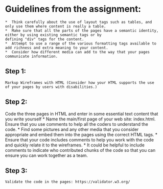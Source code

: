 

# Guidelines from the assignment:
    *  Think carefully about the use of layout tags such as tables, and only use them where content is really a table. 
    *  Make sure that all the parts of the pages have a semantic identity, either by using existing semantic tags or by 
    defining "div" tags for the content. 
    *  Attempt to use a range of the various formatting tags available to add richness and extra meaning to your content. 
    *  Consider how different media can add to the way that your pages communicate information.
    
## Step 1: 
    Markup Wireframes with HTML (Consider how your HTML supports the use of your pages by users with disabilities.)
## Step 2: 
   Code the three pages in HTML and enter in some essential text content that you write yourself
            *  Name the main/first page of your web site: index.html. Ensure that you use comments to help all the coders to 
            understand the code.
            *  Find some pictures and any other media that you consider appropriate and embed them into the pages using the 
            correct HTML tags. 
            *  Ensure that your code includes comments to help you work with the code and quickly relate it to the wireframes.
            *  It could be helpful to include comments to indicate who contributed chunks of the code so that you can ensure 
            you can work together as a team.
## Step 3: 
    Validate the code in the pages: https://validator.w3.org/
